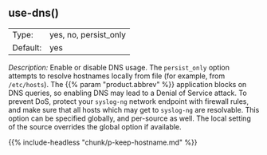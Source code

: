---
---
<!-- DISCLAIMER: This file is based on the syslog-ng Open Source Edition documentation https://github.com/balabit/syslog-ng-ose-guides/commit/2f4a52ee61d1ea9ad27cb4f3168b95408fddfdf2 and is used under the terms of The syslog-ng Open Source Edition Documentation License. The file has been modified by Axoflow. -->

## use-dns()

|          |                        |
| -------- | ---------------------- |
| Type:    | yes, no, persist_only |
| Default: | yes                    |

*Description:* Enable or disable DNS usage. The `persist_only` option attempts to resolve hostnames locally from file (for example, from `/etc/hosts`). The {{% param "product.abbrev" %}} application blocks on DNS queries, so enabling DNS may lead to a Denial of Service attack. To prevent DoS, protect your `syslog-ng` network endpoint with firewall rules, and make sure that all hosts which may get to `syslog-ng` are resolvable. This option can be specified globally, and per-source as well. The local setting of the source overrides the global option if available.

{{% include-headless "chunk/p-keep-hostname.md" %}}

